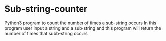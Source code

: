# Sub-string-counter
Python3 program to count the number of times a sub-string occurs
In this program user input a string and a sub-string and this program will return the number of times that subb-string occurs
